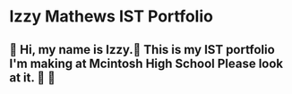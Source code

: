 # Izzy Mathews IST Portfolio

## 👋 Hi, my name is Izzy.🌱 This is my IST portfolio I'm making at Mcintosh High School Please look at it. 🙏 🥬
